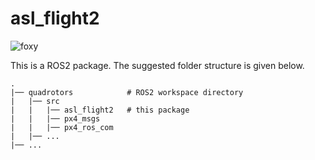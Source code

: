 # asl_flight2
![foxy](https://github.com/StanfordASL/asl_flight2/actions/workflows/foxy.yml/badge.svg)

This is a ROS2 package. The suggested folder structure is given below.

    .
    |── quadrotors            # ROS2 workspace directory
    |   |── src
    |   |   |── asl_flight2   # this package
    |   |   |── px4_msgs
    |   |   |── px4_ros_com
    |   |── ...
    |── ...
